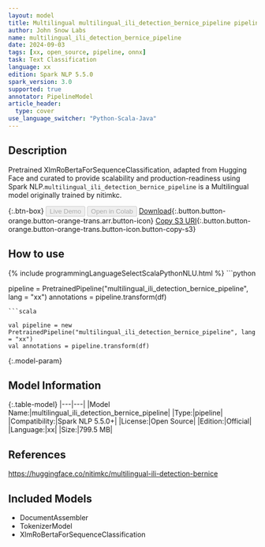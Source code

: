 ```yaml
---
layout: model
title: Multilingual multilingual_ili_detection_bernice_pipeline pipeline XlmRoBertaForSequenceClassification from nitimkc
author: John Snow Labs
name: multilingual_ili_detection_bernice_pipeline
date: 2024-09-03
tags: [xx, open_source, pipeline, onnx]
task: Text Classification
language: xx
edition: Spark NLP 5.5.0
spark_version: 3.0
supported: true
annotator: PipelineModel
article_header:
  type: cover
use_language_switcher: "Python-Scala-Java"
---
```


## Description

Pretrained XlmRoBertaForSequenceClassification, adapted from Hugging Face and curated to provide scalability and production-readiness using Spark NLP.`multilingual_ili_detection_bernice_pipeline` is a Multilingual model originally trained by nitimkc.

{:.btn-box}
<button class="button button-orange" disabled>Live Demo</button>
<button class="button button-orange" disabled>Open in Colab</button>
[Download](https://s3.amazonaws.com/auxdata.johnsnowlabs.com/public/models/multilingual_ili_detection_bernice_pipeline_xx_5.5.0_3.0_1725396799817.zip){:.button.button-orange.button-orange-trans.arr.button-icon}
[Copy S3 URI](s3://auxdata.johnsnowlabs.com/public/models/multilingual_ili_detection_bernice_pipeline_xx_5.5.0_3.0_1725396799817.zip){:.button.button-orange.button-orange-trans.button-icon.button-copy-s3}

## How to use



<div class="tabs-box" markdown="1">
{% include programmingLanguageSelectScalaPythonNLU.html %}
```python

pipeline = PretrainedPipeline("multilingual_ili_detection_bernice_pipeline", lang = "xx")
annotations =  pipeline.transform(df)   

```
```scala

val pipeline = new PretrainedPipeline("multilingual_ili_detection_bernice_pipeline", lang = "xx")
val annotations = pipeline.transform(df)

```
</div>

{:.model-param}
## Model Information

{:.table-model}
|---|---|
|Model Name:|multilingual_ili_detection_bernice_pipeline|
|Type:|pipeline|
|Compatibility:|Spark NLP 5.5.0+|
|License:|Open Source|
|Edition:|Official|
|Language:|xx|
|Size:|799.5 MB|

## References

https://huggingface.co/nitimkc/multilingual-ili-detection-bernice

## Included Models

- DocumentAssembler
- TokenizerModel
- XlmRoBertaForSequenceClassification